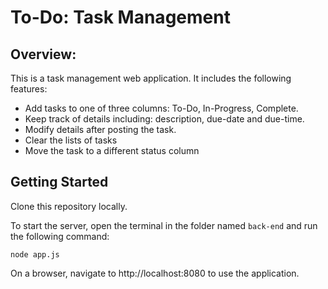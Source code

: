 # To-Do: Task Management
## Overview:

This is a task management web application. It includes the following features:
- Add tasks to one of three columns: To-Do, In-Progress, Complete.
- Keep track of details including: description, due-date and due-time.
- Modify details after posting the task.
- Clear the lists of tasks
- Move the task to a different status column

## Getting Started

Clone this repository locally.

To start the server, open the terminal in the folder named `back-end` and run the following command:

```node app.js```

On a browser, navigate to http://localhost:8080 to use the application.
